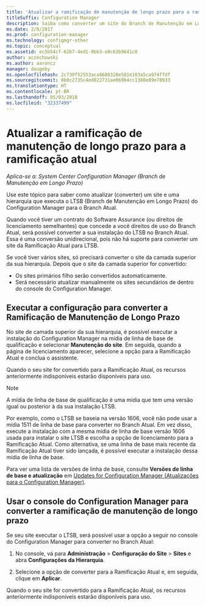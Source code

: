 ```yaml
---
title: 'Atualizar a ramificação de manutenção de longo prazo para a ramificação atual '
titleSuffix: Configuration Manager
description: Saiba como converter um site do Branch de Manutenção em Longo Prazo em um site do Branch Atual.
ms.date: 2/8/2017
ms.prod: configuration-manager
ms.technology: configmgr-other
ms.topic: conceptual
ms.assetid: ec5b54cf-62b7-4ed1-9bb3-e8c63b9641c8
author: aczechowski
ms.author: aaroncz
manager: dougeby
ms.openlocfilehash: 2c739f52553aca8680328e581e183a5ca974ffdf
ms.sourcegitcommit: 0b0c2735c4ed822731ae069b4cc1380e89e78933
ms.translationtype: HT
ms.contentlocale: pt-BR
ms.lasthandoff: 05/03/2018
ms.locfileid: "32337499"
---
```

# <a name="upgrade-the-long-term-servicing-branch-to-the-current-branch"></a>Atualizar a ramificação de manutenção de longo prazo para a ramificação atual

*Aplica-se a: System Center Configuration Manager (Branch de Manutenção em Longo Prazo)*

Use este tópico para saber como atualizar (converter) um site e uma hierarquia que executa o LTSB (Branch de Manutenção em Longo Prazo) do Configuration Manager para o Branch Atual.

Quando você tiver um contrato do Software Assurance (ou direitos de licenciamento semelhantes) que concede a você direitos de uso do Branch Atual, será possível converter a sua instalação do LTSB no Branch Atual.  Essa é uma conversão unidirecional, pois não há suporte para converter um site da Ramificação Atual para LTSB.

Se você tiver vários sites, só precisará converter o site da camada superior da sua hierarquia. Depois que o site da camada superior for convertido:
- Os sites primários filho serão convertidos automaticamente.
-   Será necessário atualizar manualmente os sites secundários de dentro do console do Configuration Manager.

## <a name="run-setup-to-convert-the-long-term-servicing-branch"></a>Executar a configuração para converter a Ramificação de Manutenção de Longo Prazo
No site de camada superior da sua hierarquia, é possível executar a instalação do Configuration Manager na mídia de linha de base de qualificação e selecionar **Manutenção do site**.  Em seguida, quando a página de licenciamento aparecer, selecione a opção para a Ramificação Atual e conclua o assistente.

Quando o seu site for convertido para a Ramificação Atual, os recursos anteriormente indisponíveis estarão disponíveis para uso.

> [!NOTE]  
> A mídia de linha de base de qualificação é uma mídia que tem uma versão igual ou posterior à da sua instalação LTSB.

Por exemplo, como o LTSB se baseia na versão 1606, você não pode usar a mídia 1511 de linha de base para converter no Branch Atual. Em vez disso, execute a instalação com a mesma mídia de linha de base versão 1606 usada para instalar o site LTSB e escolha a opção de licenciamento para a Ramificação Atual.  Como alternativa, se uma linha de base mais recente da Ramificação Atual tiver sido lançada, é possível executar a instalação dessa mídia de linha de base.

Para ver uma lista de versões de linha de base, consulte **Versões de linha de base e atualização** em [Updates for Configuration Manager (Atualizações para o Configuration Manager)](/sccm/core/servers/manage/updates).

## <a name="use-the-configuration-manager-console-to-convert-the-long-term-servicing-branch"></a>Usar o console do Configuration Manager para converter a ramificação de manutenção de longo prazo
Se seu site executar o LTSB, será possível usar a opção a seguir no console do Configuration Manager para converter no Branch Atual:

 1. No console, vá para **Administração** > **Configuração do Site** > **Sites** e abra **Configurações da Hierarquia**.  

 2. Selecione a opção de converter para a Ramificação Atual e, em seguida, clique em **Aplicar**.  

Quando o seu site for convertido para a Ramificação Atual, os recursos anteriormente indisponíveis estarão disponíveis para uso.
